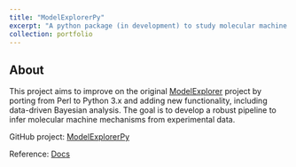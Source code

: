 ```yaml
---
title: "ModelExplorerPy"
excerpt: "A python package (in development) to study molecular machine mechanisms. <br/><img src='/images/ModelExplorerPy.PNG'>"
collection: portfolio
---
```


About 
---

This project aims to improve on the original [ModelExplorer](https://github.com/ZuckermanLab/ModelExplorer) project by porting from Perl to Python 3.x 
and adding new functionality, including data-driven Bayesian analysis. The goal is to develop a robust pipeline to infer molecular machine mechanisms 
from experimental data.

GitHub project: [ModelExplorerPy]('https://github.com/ZuckermanLab/ModelExplorerPy')

Reference: [Docs](https://modelexplorerpy.readthedocs.io/en/latest/?badge=latest)


